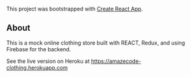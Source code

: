 This project was bootstrapped with [Create React App](https://github.com/facebook/create-react-app).

## About
This is a mock online clothing store built with REACT, Redux, and using Firebase for the backend. 

See the live version on Heroku at https://amazecode-clothing.herokuapp.com

